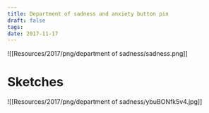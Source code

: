 ```yaml
---
title: Department of sadness and anxiety button pin
draft: false
tags: 
date: 2017-11-17
---
```


![[Resources/2017/png/department of sadness/sadness.png]]

# Sketches
![[Resources/2017/png/department of sadness/ybuBONfk5v4.jpg]]